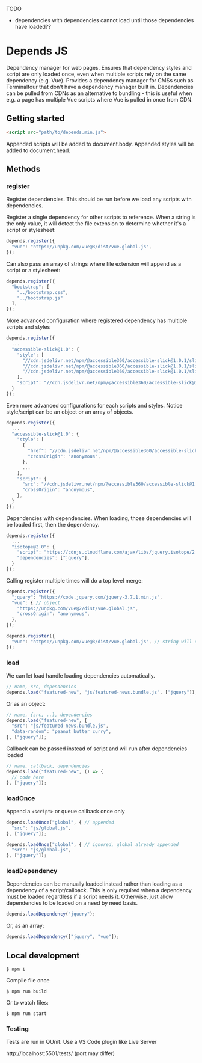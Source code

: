 TODO
- dependencies with dependencies cannot load until those dependencies have loaded??

# Depends JS

Dependency manager for web pages. Ensures that dependency styles and script are only loaded once, even when multiple scripts rely on the same dependency (e.g. Vue). Provides a dependency manager for CMSs such as Terminalfour that don't have a dependency manager built in. Dependencies can be pulled from CDNs as an alternative to bundling - this is useful when e.g. a page has multiple Vue scripts where Vue is pulled in once from CDN.

## Getting started

```html
<script src="path/to/depends.min.js">
```

Appended scripts will be added to document.body. Appended styles will be added to document.head.

## Methods

### register

Register dependencies. This should be run before we load any scripts with dependencies.

Register a single dependency for other scripts to reference. When a string is the only value, it will detect the file extension to determine whether it's a script or stylesheet:

```javascript
depends.register({
  "vue": "https://unpkg.com/vue@3/dist/vue.global.js",
});
```

Can also pass an array of strings where file extension will append as a script or a stylesheet:

```javascript
depends.register({
  "bootstrap": [
    "../bootstrap.css",
    "../bootstrap.js"
  ],
});
```

More advanced configuration where registered dependency has multiple scripts and styles

```javascript
depends.register({
  ...
  "accessible-slick@1.0": {
    "style": [
      "//cdn.jsdelivr.net/npm/@accessible360/accessible-slick@1.0.1/slick/slick.min.css"
      "//cdn.jsdelivr.net/npm/@accessible360/accessible-slick@1.0.1/slick/accessible-slick-theme.min.css"
      "//cdn.jsdelivr.net/npm/@accessible360/accessible-slick@1.0.1/slick/slick-theme.min.css"
    ],
    "script": "//cdn.jsdelivr.net/npm/@accessible360/accessible-slick@1.0.1/slick/slick.min.js",
  }
});
```

Even more advanced configurations for each scripts and styles. Notice style/script can be an object or an array of objects.

```javascript
depends.register({
  ...
  "accessible-slick@1.0": {
    "style": [
      {
        "href": "//cdn.jsdelivr.net/npm/@accessible360/accessible-slick@1.0.1/slick/slick-theme.min.css",
        "crossOrigin": "anonymous",
      },
      ...
    ],
    "script": {
      "src": "//cdn.jsdelivr.net/npm/@accessible360/accessible-slick@1.0.1/slick/slick.min.js",
      "crossOrigin": "anonymous",
    },
  }
});
```

Dependencies with dependencies. When loading, those dependencies will be loaded first, then the dependency.

```javascript
depends.register({
  ...
  "isotope@2.0": {
    "script": "https://cdnjs.cloudflare.com/ajax/libs/jquery.isotope/2.0.1/isotope.pkgd.min.js",
    "dependencies": ["jquery"],
  }
});
```

Calling register multiple times will do a top level merge:

```javascript
depends.register({
  "jquery": "https://code.jquery.com/jquery-3.7.1.min.js",
  "vue": { // object
    "https://unpkg.com/vue@2/dist/vue.global.js",
    "crossOrigin": "anonymous",
  },
});

depends.register({
  "vue": "https://unpkg.com/vue@3/dist/vue.global.js", // string will overwrite object
});
```

### load

We can let load handle loading dependencies automatically. 

```javascript
// name, src, dependencies
depends.load("featured-new", "js/featured-news.bundle.js", ["jquery"]);
```

Or as an object:

```javascript
// name, {src, ..}, dependencies
depends.load("featured-new", {
  "src": "js/featured-news.bundle.js",
  "data-random": "peanut butter curry",
}, ["jquery"]);
```

Callback can be passed instead of script and will run after dependencies loaded

```javascript
// name, callback, dependencies
depends.load("featured-new", () => {
  // code here
}, ["jquery"]);
```

### loadOnce

Append a `<script>` or queue callback once only

```javascript
depends.loadOnce("global", { // appended
  "src": "js/global.js",
}, ["jquery"]);

depends.loadOnce("global", { // ignored, global already appended
  "src": "js/global.js",
}, ["jquery"]);
```

### loadDependency

Dependencies can be manually loaded instead rather than loading as a dependency of a script/callback. This is only required when a dependency must be loaded regardless if a script needs it. Otherwise, just allow dependencies to be loaded on a need by need basis.

```javascript
depends.loadDependency("jquery");
```

Or, as an array:

```javascript
depends.loadDependency(["jquery", "vue"]);
```

## Local development

```
$ npm i
```

Compile file once

```
$ npm run build
```

Or to watch files:

```
$ npm run start
```

### Testing

Tests are run in QUnit. Use a VS Code plugin like Live Server

http://localhost:5501/tests/ (port may differ)